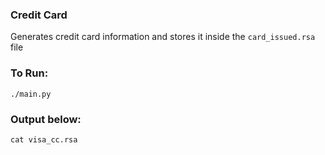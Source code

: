 ### Credit Card
Generates credit card information and stores it inside the `card_issued.rsa` file

### To Run:
`./main.py`

### Output below:
`cat visa_cc.rsa`

